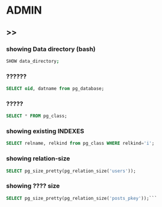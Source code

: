 # ADMIN

## >>

### showing Data directory (bash)

```bash
SHOW data_directory;
```

### ??????

```sql
SELECT oid, datname from pg_database;
```

### ?????

```sql
SELECT * FROM pg_class;
```

### showing existing INDEXES

```sql
SELECT relname, relkind from pg_class WHERE relkind='i';
```

### showing relation-size

```sql
SELECT pg_size_pretty(pg_relation_size('users'));
```

### showing ???? size

````sql
SELECT pg_size_pretty(pg_relation_size('posts_pkey'));```
````
